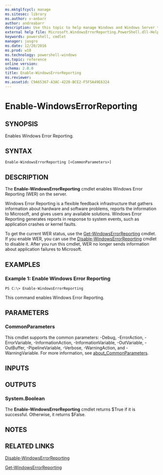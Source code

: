 ```yaml
---
ms.mktglfcycl: manage
ms.sitesec: library
ms.author: v-anbarr
author: andreabarr
description: Use this topic to help manage Windows and Windows Server technologies with Windows PowerShell.
external help file: Microsoft.WindowsErrorReporting.PowerShell.dll-Help.xml
keywords: powershell, cmdlet
manager: jasgro
ms.date: 12/20/2016
ms.prod: w10
ms.technology: powershell-windows
ms.topic: reference
online version: 
schema: 2.0.0
title: Enable-WindowsErrorReporting
ms.reviewer:
ms.assetid: C9A65367-A3AC-4220-BCE2-F5F5A49E6324
---
```


# Enable-WindowsErrorReporting

## SYNOPSIS
Enables Windows Error Reporting.

## SYNTAX

```
Enable-WindowsErrorReporting [<CommonParameters>]
```

## DESCRIPTION
The **Enable-WindowsErrorReporting** cmdlet enables Windows Error Reporting (WER) on the server.

Windows Error Reporting is a flexible feedback infrastructure that gathers information about hardware and software problems, reports the information to Microsoft, and gives users any available solutions.
Windows Error Reporting generates reports in response to system events, such as application crashes or kernel faults.

To get the current WER status, use the [Get-WindowsErrorReporting](./Get-WindowsErrorReporting.md) cmdlet.
If you enable WER, you can use the [Disable-WindowsErrorReporting](./Disable-WindowsErrorReporting.md) cmdlet to disable it.
After you run this cmdlet, WER no longer sends information about application failures to Microsoft.

## EXAMPLES

### Example 1: Enable Windows Error Reporting
```
PS C:\> Enable-WindowsErrorReporting
```

This command enables Windows Error Reporting.

## PARAMETERS

### CommonParameters
This cmdlet supports the common parameters: -Debug, -ErrorAction, -ErrorVariable, -InformationAction, -InformationVariable, -OutVariable, -OutBuffer, -PipelineVariable, -Verbose, -WarningAction, and -WarningVariable. For more information, see [about_CommonParameters](http://go.microsoft.com/fwlink/?LinkID=113216).

## INPUTS

## OUTPUTS

### System.Boolean
The **Enable-WindowsErrorReporting** cmdlet returns $True if it is successful.
Otherwise, it returns $False.

## NOTES

## RELATED LINKS

[Disable-WindowsErrorReporting](./Disable-WindowsErrorReporting.md)

[Get-WindowsErrorReporting](./Get-WindowsErrorReporting.md)

